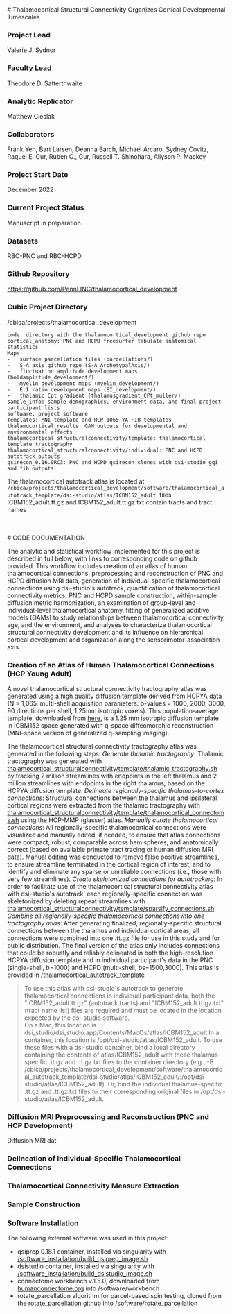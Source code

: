 <br>
<br>
# Thalamocortical Structural Connectivity Organizes Cortical Developmental Timescales

### Project Lead
Valerie J. Sydnor

### Faculty Lead
Theodore D. Satterthwaite

### Analytic Replicator
Matthew Cieslak

### Collaborators 
Frank Yeh, Bart Larsen, Deanna Barch, Michael Arcaro, Sydney Covitz, Raquel E. Gur, Ruben C., Gur, Russell T. Shinohara, Allyson P. Mackey  
### Project Start Date
December 2022

### Current Project Status
Manuscript in preparation

### Datasets
RBC-PNC and RBC-HCPD

### Github Repository
https://github.com/PennLINC/thalamocortical_development

### Cubic Project Directory
/cbica/projects/thalamocortical_development

```
code: directory with the thalamocortical_development github repo
cortical_anatomy: PNC and HCPD freesurfer tabulate anatomical statistics
Maps: 
- 	surface parcellation files (parcellations/)
- 	S-A axis github repo (S-A_ArchetypalAxis/)
- 	fluctuation amplitude development maps (boldamplitude_development/)
- 	myelin development maps (myelin_development/)
-	E:I ratio development maps (EI_development/)
-	thalamic Cpt gradient (thalamusgradient_CPt_muller/)
sample_info: sample demographics, environment data, and final project participant lists
software: project software 
Templates: MNI template and HCP-1065 YA FIB templates
thalamocortical_results: GAM outputs for developmental and environmental effects
thalamocortical_structuralconnectivity/template: thalamocortical template tractography
thalamocortical_structuralconnectivity/individual: PNC and HCPD autotrack outputs 
qsirecon_0.16.0RC3: PNC and HCPD qsirecon clones with dsi-studio gqi and fib outputs
```

The thalamocortical autotrack atlas is located at `/cbica/projects/thalamocortical_development/software/thalamocortical_autotrack_template/dsi-studio/atlas/ICBM152_adult`, files ICBM152_adult.tt.gz and ICBM152_adult.tt.gz.txt contain tracts and tract names


<br>
<br>
# CODE DOCUMENTATION

The analytic and statistical workflow implemented for this project is described in full below, with links to corresponding code on github provided. This workflow includes creation of an atlas of human thalamocortical connections, preprocessing and reconstruction of PNC and HCPD diffusion MRI data, generation of individual-specific thalamocortical connections using dsi-studio's autotrack, quantification of thalamocortical connectivity metrics, PNC and HCPD sample construction, within-sample diffusion metric harmonization, an examination of group-level and individual-level thalamocortical anatomy, fitting of generalized additive models (GAMs) to study relationships between thalamocortical connectivity, age, and the environment, and analyses to characterize thalamocortical structural connectivity development and its influence on hierarchical cortical development and organization along the sensorimotor-association axis. 
<br>

### Creation of an Atlas of Human Thalamocortical Connections (HCP Young Adult)
A novel thalamocortical structural connectivity tractography atlas was generated using a high quality diffusion template derived from HCPYA data (N = 1,065, multi-shell acquisition parameters: b-values = 1000, 2000, 3000, 90 directions per shell, 1.25mm isotropic voxels). This population-average template, downloaded from [here](https://brain.labsolver.org/hcp_template.html), is a 1.25 mm isotropic diffusion template in ICBM152 space generated with q-space diffeomorphic reconstruction (MNI-space version of generalized q-sampling imaging). 

The thalamocortical structural connectivity tractography atlas was generated in the following steps:
*Generate thalamic tractography*: Thalamic tractography was generated with [thalamocortical_structuralconnectivity/template/thalamic_tractography.sh](https://github.com/PennLINC/thalamocortical_development/blob/main/thalamocortical_structuralconnectivity/template/thalamic_tractography.sh) by tracking 2 million streamlines with endpoints in the left thalamus and 2 million streamlines with endpoints in the right thalamus, based on the HCPYA diffusion template.
*Delineate regionally-specific thalamus-to-cortex connections*: Structural connections between the thalamus and ipsilateral cortical regions were extracted from the thalamic tractography with [thalamocortical_structuralconnectivity/template/thalamocortical_connectoms.sh](https://github.com/PennLINC/thalamocortical_development/blob/main/thalamocortical_structuralconnectivity/template/thalamocortical_connections.sh) using the HCP-MMP (glasser) atlas.
*Manually curate thalamocortical connections*: All regionally-specific thalamocortical connections were visualized and manually edited, if needed, to ensure that atlas connections were compact, robust, comparable across hemispheres, and anatomically correct (based on available primate tract tracing or human diffusion MRI data). Manual editing was conducted to remove false positive streamlines, to ensure streamline terminated in the cortical region of interest, and to identify and eliminate any sparse or unreliable connections (i.e., those with very few streamlines). 
*Create skeletonized connections for autotracking*: In order to facilitate use of the thalamocortical structural connectivity atlas with dsi-studio's autotrack, each regionally-specific connection was skeletonized by deleting repeat streamlines with [thalamocortical_structuralconnectivity/template/sparsify_connections.sh](https://github.com/PennLINC/thalamocortical_development/blob/main/thalamocortical_structuralconnectivity/template/sparsify_connections.sh) 
*Combine all regionally-specific thalamocortical connections into one tractography atlas*: After generating finalized, regionally-specific structural connections between the thalamus and individual cortical areas, all connections were combined into one .tt.gz file for use in this study and for public distribution. The final version of the atlas only includes connections that could be robustly and reliably delineated in both the high-resolution HCPYA diffusion template and in individual participant's data in the PNC (single-shell, b=1000) and HCPD (multi-shell, bs=1500,3000). This atlas is provided in [/thalamocortical_autotrack_template](https://github.com/PennLINC/thalamocortical_development/tree/main/thalamocortical_autotrack_template) 

> To use this atlas with dsi-studio's autotrack to generate thalamocortical connections in individual participant data, both the "ICBM152_adult.tt.gz" (autotrack tracts) and "ICBM152_adult.tt.gz.txt" (tract name list) files are required and must be located in the location expected by the dsi-studio software.   
> On a Mac, this location is dsi_studio/dsi_studio.app/Contents/MacOs/atlas/ICBM152_adult
> In a container, this location is /opt/dsi-studio/atlas/ICBM152_adult. To use these files with a dsi-studio container, bind a local directory containing the contents of atlas/ICBM152_adult with these thalamus-specific .tt.gz and .tt.gz.txt files to the container directory (e.g., -B /cbica/projects/thalamocortical_development/software/thalamocortical_autotrack_template/dsi-studio/atlas/ICBM152_adult/:/opt/dsi-studio/atlas/ICBM152_adult). Or, bind the individual thalamus-specific .tt.gz and .tt.gz.txt files to their corresponding original files in /opt/dsi-studio/atlas/ICBM152_adult. 

### Diffusion MRI Preprocessing and Reconstruction (PNC and HCP Development)
Diffusion MRI dat 

### Delineation of Individual-Specific Thalamocortical Connections

### Thalamocortical Connectivity Measure Extraction

### Sample Construction 

### Software Installation
The following external software was used in this project:
* qsiprep 0.18.1 container, installed via singularity with [/software_installation/build_qsiprep_image.sh](https://github.com/PennLINC/thalamocortical_development/blob/main/software_installation/build_qsiprep_image.sh)
* dsistudio container, installed via singularity with [/software_installation/build_dsistudio_image.sh](https://github.com/PennLINC/thalamocortical_development/blob/main/software_installation/build_dsistudio_image.sh)
* connectome workbench v.1.5.0, downloaded from [humanconnectome.org](https://www.humanconnectome.org/software/get-connectome-workbench#download) into /software/workbench
* rotate_parcellation algorithm for parcel-based spin testing, cloned from the [rotate_parcellation github](https://github.com/frantisekvasa/rotate_parcellation/tree/master) into /software/rotate_parcellation

